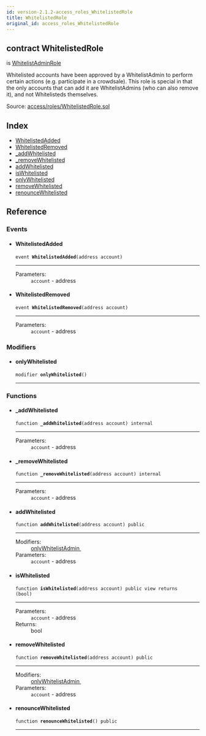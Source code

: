 ```yaml
---
id: version-2.1.2-access_roles_WhitelistedRole
title: WhitelistedRole
original_id: access_roles_WhitelistedRole
---
```


<div class="contract-doc"><div class="contract"><h2 class="contract-header"><span class="contract-kind">contract</span> WhitelistedRole</h2><p class="base-contracts"><span>is</span> <a href="access_roles_WhitelistAdminRole.html">WhitelistAdminRole</a></p><p class="description">Whitelisted accounts have been approved by a WhitelistAdmin to perform certain actions (e.g. participate in a crowdsale). This role is special in that the only accounts that can add it are WhitelistAdmins (who can also remove it), and not Whitelisteds themselves.</p><div class="source">Source: <a href="https://github.com/OpenZeppelin/zeppelin-solidity/blob/v2.1.2/contracts/access/roles/WhitelistedRole.sol" target="_blank">access/roles/WhitelistedRole.sol</a></div></div><div class="index"><h2>Index</h2><ul><li><a href="access_roles_WhitelistedRole.html#WhitelistedAdded">WhitelistedAdded</a></li><li><a href="access_roles_WhitelistedRole.html#WhitelistedRemoved">WhitelistedRemoved</a></li><li><a href="access_roles_WhitelistedRole.html#_addWhitelisted">_addWhitelisted</a></li><li><a href="access_roles_WhitelistedRole.html#_removeWhitelisted">_removeWhitelisted</a></li><li><a href="access_roles_WhitelistedRole.html#addWhitelisted">addWhitelisted</a></li><li><a href="access_roles_WhitelistedRole.html#isWhitelisted">isWhitelisted</a></li><li><a href="access_roles_WhitelistedRole.html#onlyWhitelisted">onlyWhitelisted</a></li><li><a href="access_roles_WhitelistedRole.html#removeWhitelisted">removeWhitelisted</a></li><li><a href="access_roles_WhitelistedRole.html#renounceWhitelisted">renounceWhitelisted</a></li></ul></div><div class="reference"><h2>Reference</h2><div class="events"><h3>Events</h3><ul><li><div class="item event"><span id="WhitelistedAdded" class="anchor-marker"></span><h4 class="name">WhitelistedAdded</h4><div class="body"><code class="signature">event <strong>WhitelistedAdded</strong><span>(address account) </span></code><hr/><dl><dt><span class="label-parameters">Parameters:</span></dt><dd><div><code>account</code> - address</div></dd></dl></div></div></li><li><div class="item event"><span id="WhitelistedRemoved" class="anchor-marker"></span><h4 class="name">WhitelistedRemoved</h4><div class="body"><code class="signature">event <strong>WhitelistedRemoved</strong><span>(address account) </span></code><hr/><dl><dt><span class="label-parameters">Parameters:</span></dt><dd><div><code>account</code> - address</div></dd></dl></div></div></li></ul></div><div class="modifiers"><h3>Modifiers</h3><ul><li><div class="item modifier"><span id="onlyWhitelisted" class="anchor-marker"></span><h4 class="name">onlyWhitelisted</h4><div class="body"><code class="signature">modifier <strong>onlyWhitelisted</strong><span>() </span></code><hr/></div></div></li></ul></div><div class="functions"><h3>Functions</h3><ul><li><div class="item function"><span id="_addWhitelisted" class="anchor-marker"></span><h4 class="name">_addWhitelisted</h4><div class="body"><code class="signature">function <strong>_addWhitelisted</strong><span>(address account) </span><span>internal </span></code><hr/><dl><dt><span class="label-parameters">Parameters:</span></dt><dd><div><code>account</code> - address</div></dd></dl></div></div></li><li><div class="item function"><span id="_removeWhitelisted" class="anchor-marker"></span><h4 class="name">_removeWhitelisted</h4><div class="body"><code class="signature">function <strong>_removeWhitelisted</strong><span>(address account) </span><span>internal </span></code><hr/><dl><dt><span class="label-parameters">Parameters:</span></dt><dd><div><code>account</code> - address</div></dd></dl></div></div></li><li><div class="item function"><span id="addWhitelisted" class="anchor-marker"></span><h4 class="name">addWhitelisted</h4><div class="body"><code class="signature">function <strong>addWhitelisted</strong><span>(address account) </span><span>public </span></code><hr/><dl><dt><span class="label-modifiers">Modifiers:</span></dt><dd><a href="access_roles_WhitelistAdminRole.html#onlyWhitelistAdmin">onlyWhitelistAdmin </a></dd><dt><span class="label-parameters">Parameters:</span></dt><dd><div><code>account</code> - address</div></dd></dl></div></div></li><li><div class="item function"><span id="isWhitelisted" class="anchor-marker"></span><h4 class="name">isWhitelisted</h4><div class="body"><code class="signature">function <strong>isWhitelisted</strong><span>(address account) </span><span>public </span><span>view </span><span>returns  (bool) </span></code><hr/><dl><dt><span class="label-parameters">Parameters:</span></dt><dd><div><code>account</code> - address</div></dd><dt><span class="label-return">Returns:</span></dt><dd>bool</dd></dl></div></div></li><li><div class="item function"><span id="removeWhitelisted" class="anchor-marker"></span><h4 class="name">removeWhitelisted</h4><div class="body"><code class="signature">function <strong>removeWhitelisted</strong><span>(address account) </span><span>public </span></code><hr/><dl><dt><span class="label-modifiers">Modifiers:</span></dt><dd><a href="access_roles_WhitelistAdminRole.html#onlyWhitelistAdmin">onlyWhitelistAdmin </a></dd><dt><span class="label-parameters">Parameters:</span></dt><dd><div><code>account</code> - address</div></dd></dl></div></div></li><li><div class="item function"><span id="renounceWhitelisted" class="anchor-marker"></span><h4 class="name">renounceWhitelisted</h4><div class="body"><code class="signature">function <strong>renounceWhitelisted</strong><span>() </span><span>public </span></code><hr/></div></div></li></ul></div></div></div>
